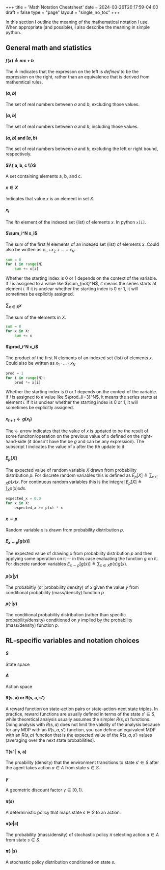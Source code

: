 +++
title = 'Math Notation Cheatsheet'
date = 2024-03-26T20:17:59-04:00
draft = false
type = "page"
layout = "single_no_toc"
+++

In this section I outline the meaning of the mathematical notation I use. When appropriate (and possible), I also describe the meaning in simple python.

## General math and statistics

#### $f(x) \triangleq mx + b$

The $\triangleq$ indicates that the expresson on the left is _defined_ to be the expression on the right, rather than an equivalence that is derived from mathemtical rules.

#### $(a, b)$

The set of real numbers between $a$ and $b$, excluding those values.

#### $[a, b]$

The set of real numbers between $a$ and $b$, including those values.

#### $(a, b]$ and $[a, b)$

The set of real numbers between $a$ and $b$, excluding the left or right bound, respectively.

#### $\\{ a, b, c \\}$

A set containing elements a, b, and c.

#### $x \in X$

Indicates that value $x$ is an element in set $X$.

#### $x_i$

The $ith$ element of the indexed set (list) of elements $x$. In python `x[i]`.

#### $\sum_i^N x_i$

The sum of the first $N$ elements of an indexed set (list) of elements $x$. Could also be written as $x_1, + x_2 + ... + x_N$.

```python
sum = 0
for i in range(N)
    sum += x[i]
```

Whether the starting index is 0 or 1 depends on the context of the variable. If $i$ is assigned to a value like $\sum_{i=3}^N$, it means the series starts at element $i$. If it is unclear whether the starting index is 0 or 1, it will sometimes be explicitly assigned.

#### $\sum_{x \in X} x$

The sum of the elements in $X$.

```python
sum = 0
for x in X:
    sum += x
```

#### $\prod_i^N x_i$

The product of the first $N$ elements of an indexed set (list) of elements $x$. Could also be written as $x_1 \cdot ... \cdot x_N$

```python
prod = 1
for i in range(N):
    prod *= x[i]
```

Whether the starting index is 0 or 1 depends on the context of the variable. If $i$ is assigned to a value like $\prod_{i=3}^N$, it means the series starts at element $i$. If it is unclear whether the starting index is 0 or 1, it will sometimes be explicitly assigned.

#### $x_{t+1} \gets g(x_t)$

The $\gets$ arrow indicates that the value of $x$ is updated to be the result of some funciton/operation on the previous value of $x$ defined on the right-hand-side (it doesn't have the be $g$ and can be any expression). The subscript $t$ indicates the value of $x$ after the
$t$th update to it.

#### $E_p[X]$

The expected value of random variable $X$ drawn from probability distribution $p$. For discrete random variables this is defined as $E_p[X] \triangleq \sum_{x \in X} p(x) x$. For continuous random variables this is the integral $E_p[X] \triangleq \int_X p(x) x dx$.

```python
expected_x = 0.0
for x in X:
    expected_x += p(x) * x
```

#### $x \sim p$

Random variable $x$ is drawn from probability distribution $p$.

#### $E_{x \sim p} [ g(x) ]$

The expected value of drawing $x$ from probability distribution $p$ and then applying some operation on it -- in this case evaluating the function $g$ on it. For discrete random variables $E_{x \sim p} [ g(x) ] \triangleq \sum_{x \in X} p(x) g(x)$.

#### $p(x | y)$

The probabiltiy (or probability density) of $x$ given the value $y$ from conditional probability (mass/density) function $p$

#### $p( \cdot | y)$

The conditional probability distribution (rather than specific probability/density) conditioned on $y$ implied by the probability (mass/density) function $p$.

## RL-specific variables and notation choices

#### $S$

State space

#### $A$

Action space

#### R(s, a) or R(s, a, s')

A reward function on state-action pairs or state-action-next state triples. In practice, reward functions are usually defined in terms of the state $s' \in S$, while theoretical analysis usually assumes the simpler $R(s, a)$ functions. Doing analysis with $R(s, a)$ does not limit the validity of the analysis because for any MDP with an $R(s, a, s')$ function, you can define an equivalent MDP with an $R(s, a)$ function that is the expected value of the $R(s, a, s')$ values (averaging over the next state probabilities).

#### T(s' | s, a)

The proability (density) that the environment transitions to state $s' \in S$ after the agent takes action $a \in A$ from state $s \in S$.

#### $\gamma$

A geometric discount factor $\gamma \in [0, 1)$.

#### $\pi(s)$

A deterministic policy that maps state $s \in S$ to an action.

#### $\pi(a | s)$

The probability (mass/density) of stochastic policy $\pi$ selecting action $a \in A$ from state $s \in S$.

#### $\pi(\cdot | s)$

A stochastic policy distribution conditioned on state $s$.
